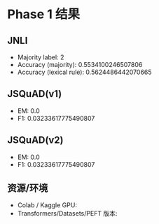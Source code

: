 # Phase 1 结果
## JNLI
- Majority label: 2
- Accuracy (majority): 0.5534100246507806
- Accuracy (lexical rule): 0.5624486442070665

## JSQuAD(v1)
- EM: 0.0
- F1: 0.03233617775490807

## JSQuAD(v2)
- EM: 0.0
- F1: 0.03233617775490807

## 资源/环境
- Colab / Kaggle GPU: 
- Transformers/Datasets/PEFT 版本: 
